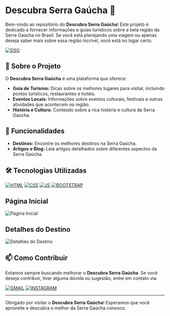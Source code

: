 # Descubra Serra Gaúcha 🌄

Bem-vindo ao repositório do **Descubra Serra Gaúcha**! Este projeto é dedicado a fornecer informações e guias turísticos sobre a bela região da Serra Gaúcha no Brasil. Se você está planejando uma viagem ou apenas deseja saber mais sobre essa região incrível, você está no lugar certo.

[![DSG](https://img.shields.io/badge/Descubra_Serra_Gaúcha-cff0ff?style=for-the-badge&color=4169E1)](https://descubraserragaucha.com)

## 📜 Sobre o Projeto

O **Descubra Serra Gaúcha** é uma plataforma que oferece:

- **Guia de Turismo:** Dicas sobre os melhores lugares para visitar, incluindo pontos turísticos, restaurantes e hotéis.
- **Eventos Locais:** Informações sobre eventos culturais, festivais e outras atividades que acontecem na região.
- **História e Cultura:** Conteúdo sobre a rica história e cultura da Serra Gaúcha.

## 🚀 Funcionalidades

- **Destinos:** Encontre os melhores destinos na Serra Gaúcha.
- **Artigos e Blog:** Leia artigos detalhados sobre diferentes aspectos da Serra Gaúcha.

## 🛠️ Tecnologias Utilizadas

[![HTML](https://img.shields.io/badge/HTML5-E34F26?style=for-the-badge&logo=html5&logoColor=white)]()
[![CSS](https://img.shields.io/badge/CSS3-1572B6?style=for-the-badge&logo=css3&logoColor=white)]()
[![JS](https://img.shields.io/badge/JavaScript-F7DF1E?style=for-the-badge&logo=javascript&logoColor=black)]()
[![BOOTSTRAP](https://img.shields.io/badge/Bootstrap-712cf9?style=for-the-badge&logo=bootstrap&logoColor=white)]()


## Página Inicial
![Página Inicial](link_para_screenshot)

## Detalhes do Destino
![Detalhes do Destino](link_para_screenshot)

## 📫 Como Contribuir

Estamos sempre buscando melhorar o **Descubra Serra Gaúcha**. Se você deseja contribuir, tiver alguma dúvida ou sugestão, entre em contato via:

[![GMAIL](https://img.shields.io/badge/Gmail-D14836?style=for-the-badge&logo=gmail&logoColor=white)](mailto:contato@descubraserragaucha.com)
[![INSTAGRAM](https://img.shields.io/badge/Instagram-E4405F?style=for-the-badge&logo=instagram&logoColor=white)](https://instagram.com/dserragaucha/)


---

Obrigado por visitar o **Descubra Serra Gaúcha**! Esperamos que você aproveite e descubra o melhor da Serra Gaúcha conosco.

